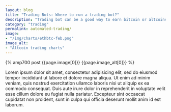 ```yaml
---
layout: blog
title: "Trading Bots: Where to run a trading bot?"
description: "Trading bot can be a good way to earn bitcoin or altcoins. It is not quite a passive income though."
category: "trading"
permalink: automated-trading/
image:
- "/img/charts/ethbtc-feb.png"
image_alt:
- "Altcoin trading charts"
---
```


{% amp700 post {{page.image[0]}} {{page.image_alt[0]}} %}


Lorem ipsum dolor sit amet, consectetur adipisicing elit, sed do eiusmod tempor incididunt ut labore et dolore magna aliqua. Ut enim ad minim veniam, quis nostrud exercitation ullamco laboris nisi ut aliquip ex ea commodo consequat. Duis aute irure dolor in reprehenderit in voluptate velit esse cillum dolore eu fugiat nulla pariatur. Excepteur sint occaecat cupidatat non proident, sunt in culpa qui officia deserunt mollit anim id est laborum.
